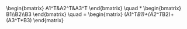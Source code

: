 
\begin{bmatrix}
A1^T&A2^T&A3^T
\end{bmatrix} 	\quad    * 
\begin{bmatrix}
B1\\\\B2\\\\B3
\end{bmatrix} \quad = 
\begin{matrix}
(A1^T*B1)+(A2^T*B2)+(A3^T*B3)
\end{matrix}
